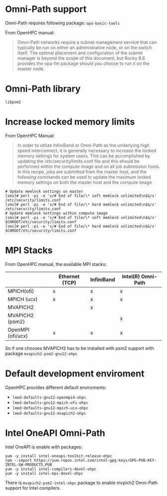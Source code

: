 # Omni-Path support

Omni-Path requires following package: `opa-basic-tools`

From OpenHPC manual:

> Omni-Path networks require a subnet management service that can typically be run on either an administrative node, or on the switch itself. The optimal placement and configuration of the subnet manager is beyond the scope of this document, but Rocky 8.6 provides the opa-fm package should you choose to run it on the master node.

# Omni-Path library

`libpsm2`

# Increase locked memory limits

From OpenHPC Manual:

> In order to utilize InfiniBand or Omni-Path as the underlying high speed interconnect, it is generally necessary to increase the locked memory settings for system users. This can be accomplished by updating the /etc/security/limits.conf file and this should be performed within the compute image and on all job submission hosts. In this recipe, jobs are submitted from the master host, and the following commands can be used to update the maximum locked memory settings on both the master host and the compute image

```
# Update memlock settings on master
[sms]# perl -pi -e 's/# End of file/\* soft memlock unlimited\n$&/s' /etc/security/limits.conf
[sms]# perl -pi -e 's/# End of file/\* hard memlock unlimited\n$&/s' /etc/security/limits.conf
# Update memlock settings within compute image
[sms]# perl -pi -e 's/# End of file/\* soft memlock unlimited\n$&/s' $CHROOT/etc/security/limits.conf
[sms]# perl -pi -e 's/# End of file/\* hard memlock unlimited\n$&/s' $CHROOT/etc/security/limits.conf
```

# MPI Stacks

From OpenHPC manual, the available MPI stacks:

|                   | Ethernet (TCP) | InfiniBand | Intel(R) Omni-Path |
|-------------------|----------------|------------|--------------------|
| MPICH(ofi)        | x              | x          | x                  |
| MPICH (ucx)       | x              | x          | x                  |
| MVAPICH2          |                | x          |                    |
| MVAPICH2 (psm2)   |                |            | x                  |
| OpenMPI (ofi/ucx) | x              | x          | x                  |

So if one chooses MVAPICH2 has to be installed with psm2 support with package `mvapich2-psm2-gnu12-ohpc`

# Default development enviroment

OpenHPC provides different default enviroments:

- `lmod-defaults-gnu12-openmpi4-ohpc`
- `lmod-defaults-gnu12-mpich-ofi-ohpc`
- `lmod-defaults-gnu12-mpich-ucx-ohpc`
- `lmod-defaults-gnu12-mvapich2-ohpc`

# Intel OneAPI Omni-Path

Intel OneAPI is enable with packages:

```
yum -y install intel-oneapi-toolkit-release-ohpc
rpm --import https://yum.repos.intel.com/intel-gpg-keys/GPG-PUB-KEY-INTEL-SW-PRODUCTS.PUB
yum -y install intel-compilers-devel-ohpc
yum -y install intel-mpi-devel-ohpc
```

There is `mvapich2-psm2-intel-ohpc` package to enable mvpich2 Omni-Path support for Intel compilers.
